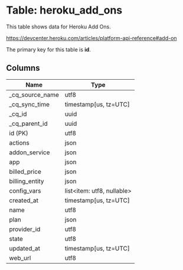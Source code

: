 # Table: heroku_add_ons

This table shows data for Heroku Add Ons.

https://devcenter.heroku.com/articles/platform-api-reference#add-on

The primary key for this table is **id**.

## Columns

| Name          | Type          |
| ------------- | ------------- |
|_cq_source_name|utf8|
|_cq_sync_time|timestamp[us, tz=UTC]|
|_cq_id|uuid|
|_cq_parent_id|uuid|
|id (PK)|utf8|
|actions|json|
|addon_service|json|
|app|json|
|billed_price|json|
|billing_entity|json|
|config_vars|list<item: utf8, nullable>|
|created_at|timestamp[us, tz=UTC]|
|name|utf8|
|plan|json|
|provider_id|utf8|
|state|utf8|
|updated_at|timestamp[us, tz=UTC]|
|web_url|utf8|